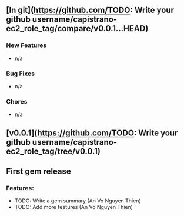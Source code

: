 ## [In git](https://github.com/TODO: Write your github username/capistrano-ec2_role_tag/compare/v0.0.1...HEAD)

### New Features
* n/a

### Bug Fixes
* n/a

### Chores
* n/a

## [v0.0.1](https://github.com/TODO: Write your github username/capistrano-ec2_role_tag/tree/v0.0.1)

## First gem release

### Features:
* TODO: Write a gem summary (An Vo Nguyen Thien)
* TODO: Add more features (An Vo Nguyen Thien)
